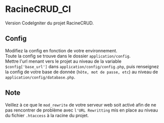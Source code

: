 # RacineCRUD_CI
Version CodeIgniter du projet RacineCRUD.  
## Config  
Modifiez la config en fonction de votre environnement.  
Toute la config se trouve dans le dossier `application/config`.  
Mettre l'url menant vers le projet au niveau de la variable `$config['base_url']` dans `application/config/config.php`, puis renseignez la config de votre base de donnée (`hôte, mot de passe, etc`) au niveau de `application/config/database.php`.   
## Note
Veillez à ce que le `mod_rewrite` de votre serveur web soit activé afin de ne pas rencontrer de problème avec `l'URL Rewritting` mis en place au niveau du fichier `.htaccess` à la racine du projet.   